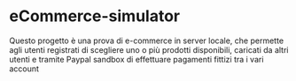 # eCommerce-simulator
Questo progetto è una prova di e-commerce in server locale, che permette agli utenti registrati di scegliere uno o più prodotti disponibili, caricati da altri utenti e  tramite Paypal sandbox di effettuare pagamenti fittizi tra i vari account
